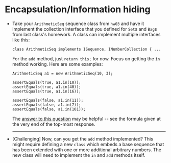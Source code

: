 # Encapsulation/Information hiding

- Take your `ArithmeticSeq` sequence class from `hw03` and have it implement the collection interface that you defined for `Set`s and `Bag`s from last class's homework. A class can implement multiple interfaces like this:

    ```
    class ArithmeticSeq implements ISequence, INumberCollection { ...
    ```

    For the `add` method, just `return this;` for now. Focus on getting the `in` method working. Here are some examples:

    ```
    ArithmeticSeq a1 = new ArithmeticSeq(10, 3);

    assertEquals(true, a1.in(10));
    assertEquals(true, a1.in(40));
    assertEquals(true, a1.in(16));

    assertEquals(false, a1.in(11));
    assertEquals(false, a1.in(7));
    assertEquals(false, a1.in(101));
    ```

    The [answer to this question](https://math.stackexchange.com/questions/3316647/arithmetic-sequence-find-if-a-number-is-in-a-sequence/3316653) may be helpful -- see the formula given at the very end of the top-most response.

    ---

- [Challenging] Now, can you get the `add` method implemented? This might require defining a new `class` which embeds a base sequence that has been extended with one or more additional arbitrary numbers. The new class will need to implement the `in` and `add` methods itself. 
